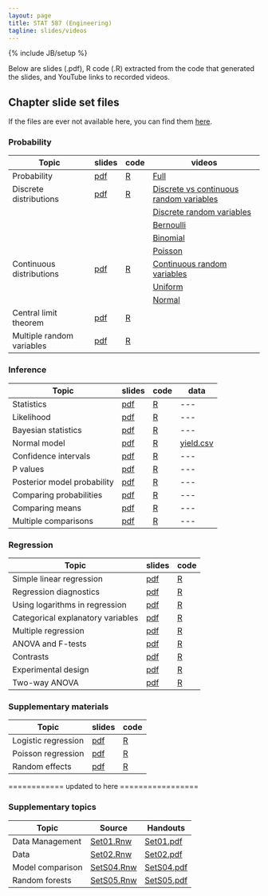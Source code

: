 ```yaml
---
layout: page
title: STAT 587 (Engineering)
tagline: slides/videos
---
```

{% include JB/setup %}

Below are slides (.pdf), R code (.R) extracted from the code that generated the
slides, and YouTube links to recorded videos.

## Chapter slide set files

If the files are ever not available here, 
you can find them 
[here](https://github.com/jarad/jarad.github.com/tree/master/courses/stat587Eng/slides).

### Probability

|Topic|slides|code|videos|
|---|---|---|---|
|Probability|[pdf](Probability/P1-Probability/P1-Probability.pdf)|[R](Probability/P1-Probability/P1-Probability.R)|[Full](https://youtu.be/zBP7KBtM9vI)|
|Discrete distributions|[pdf](Probability/P2-Discrete_distributions/P2-Discrete_distributions.pdf)|[R](Probability/P2-Discrete_distributions/P2-Discrete_distributions.R)|[Discrete vs continuous random variables](https://youtu.be/ajLFqrPTAcY)|
||||[Discrete random variables](https://youtu.be/FrL4Dcoy9MI)|
||||[Bernoulli](https://youtu.be/NXUkzZhrrcA)|
||||[Binomial](https://youtu.be/cnJjKX5AHi4)|
||||[Poisson](https://youtu.be/NTWD-EyTkR0)|
|Continuous distributions|[pdf](Probability/P3-Continuous_distributions/P3-Continuous_distributions.pdf)|[R](Probability/P3-Continuous_distributions/P3-Continuous_distributions.R)|[Continuous random variables](https://youtu.be/KbfUnaiarps)|
||||[Uniform](https://youtu.be/S_tw8UZqJ6U)|
||||[Normal](https://youtu.be/c22x0xpvkyY)|
|Central limit theorem|[pdf](Probability/P4-Central_limit_theorem/P4-Central_Limit_Theorem.pdf)|[R](Probability/P4-Central_limit_theorem/P4-Central_Limit_Theorem.R)|
|Multiple random variables|[pdf](Probability/P5-Multiple_random_variables/P5-Multiple_random_variables.pdf)|[R](Probability/P5-Multiple_random_variables/P5-Multiple_random_variables.R)|


### Inference

|Topic|slides|code|data|
|---|---|---|---|
|Statistics|[pdf](Inference/I01-Statistics/I01-Statistics.pdf)|[R](Inference/I01-Statistics/I01-Statistics.R)|---|
|Likelihood|[pdf](Inference/I02-Likelihood/I02-Likelihood.pdf)|[R](Inference/I02-Likelihood/I02-Likelihood.R)|---|
|Bayesian statistics|[pdf](Inference/I03-Bayesian_statistics/I03-Bayesian_statistics.pdf)|[R](Inference/I03-Bayesian_statistics/I03-Bayesian_statistics.R)|---|
|Normal model|[pdf](Inference/I04-Normal_model/I04-Normal_model.pdf)|[R](Inference/I04-Normal_model/I04-Normal_model.R)|[yield.csv](Inference/I04-Normal_model/yield.csv)|
|Confidence intervals|[pdf](Inference/I05-Confidence_intervals/I05-Confidence_intervals.pdf)|[R](Inference/I05-Confidence_intervals/I05-Confidence_intervals.R)|---|
|P values|[pdf](Inference/I06-Pvalues/I06-Pvalues.pdf)|[R](Inference/I06-Pvalues/I06-Pvalues.R)|---|
|Posterior model probability|[pdf](Inference/I07-Posterior_model_probability/I07-Posterior_model_probability.pdf)|[R](Inference/I07-Posterior_model_probability/I07-Posterior_model_probability.R)|---|
|Comparing probabilities|[pdf](Inference/I08-Comparing_probabilities/I08-Comparing_probabilities.pdf)|[R](Inference/I08-Comparing_probabilities/I08-Comparing_probabilities.R)|---|
|Comparing means|[pdf](Inference/I09-Comparing_means/I09-Comparing_means.pdf)|[R](Inference/I09-Comparing_means/I09-Comparing_means.R)|---|
|Multiple comparisons|[pdf](Inference/I10-Multiple_comparisons/I10-Multiple_comparisons.pdf)|[R](Inference/I10-Multiple_comparisons/I10-Multiple_comparisons.R)|---|


### Regression

|Topic|slides|code|
|---|---|---|
|Simple linear regression|[pdf](Regression/R01-Simple_linear_regression/R01-Simple_linear_regression.pdf)|[R](Regression/R01-Simple_linear_regression/R01-Simple_linear_regression.R)|
|Regression diagnostics|[pdf](Regression/R02-Regression_diagnostics/R02-Regression_diagnostics.pdf)|[R](Regression/R02-Regression_diagnostics/R02-Regression_diagnostics.R)|
|Using logarithms in regression|[pdf](Regression/R03-Logarithms/R03-Logarithms.pdf)|[R](Regression/R03-Logarithms/R03-Logarithms.R)|
|Categorical explanatory variables|[pdf](Regression/R04-Categorical_explanatory_variables/R04-Categorical_explanatory_variables.pdf)|[R](Regression/R04-Categorical_explanatory_variables/R04-Categorical_explanatory_variables.R)|
|Multiple regression|[pdf](Regression/R05-Multiple_regression/R05-Multiple_regression.pdf)|[R](Regression/R05-Multiple_regression/R05-Multiple_regression.R)|
|ANOVA and F-tests|[pdf](Regression/R06-ANOVA_F-tests/R06-ANOVA_F-tests.pdf)|[R](Regression/R06-ANOVA_F-tests/R06-ANOVA_F-tests.R)|
|Contrasts|[pdf](Regression/R07-Contrasts/R07-Contrasts.pdf)|[R](Regression/R07-Contrasts/R07-Contrasts.R)|
|Experimental design|[pdf](Regression/R08-Experimental_design/R08-Experimental_design.pdf)|[R](Regression/R08-Experimental_design/R08-Experimental_design.R)|
|Two-way ANOVA|[pdf](Regression/R09-Two-way_ANOVA/R09-Two-way_ANOVA.pdf)|[R](Regression/R09-Two-way_ANOVA/R09-Two-way_ANOVA.R)|


### Supplementary materials

|Topic|slides|code|
|---|---|---|
|Logistic regression|[pdf](Supplementary/S01-Logistic_regression/S01-Logistic_regression.pdf)|[R](Supplementary/S01-Logistic_regression/S01-Logistic_regression.R)|
|Poisson regression|[pdf](Supplementary/S02-Poisson_regression/S02-Poisson_regression.pdf)|[R](Supplementary/S02-Poisson_regression/S02-Poisson_regression.R)|
|Random effects|[pdf](Supplementary/S03-Random_effects/S03-Random_effects.pdf)|[R](Supplementary/S03-Random_effects/S03-Random_effects.R)|



 ============ updated to here =================

### Supplementary topics

|Topic|Source|Handouts|
|---|---|---|
|Data Management|[Set01.Rnw](Set01/Set01_data_management.Rnw)|[Set01.pdf](Set01/Set01_data_management.pdf)|
|Data|[Set02.Rnw](Set02/Set02_data.Rnw)|[Set02.pdf](Set02/Set02_data.pdf)|
|Model comparison|[SetS04.Rnw](SetS04/SetS04_Model_comparison.Rnw)|[SetS04.pdf](SetS04/SetS04_Model_comparison.pdf)|
|Random forests|[SetS05.Rnw](SetS05/SetS05_Random_forests.Rnw)|[SetS05.pdf](SetS05/SetS05_Random_forests.pdf)|
